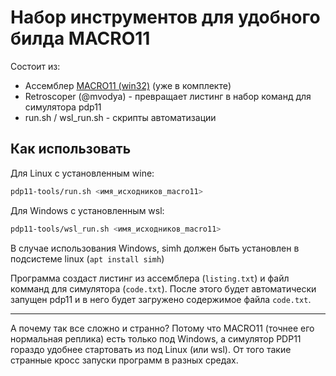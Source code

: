 # Набор инструментов для удобного билда MACRO11

Состоит из:

* Ассемблер [MACRO11 (win32)](https://github.com/j-hoppe/MACRO11) (уже в комплекте)
* Retroscoper (@mvodya) - превращает листинг в набор команд для симулятора pdp11
* run.sh / wsl_run.sh - скрипты автоматизации

## Как использовать

Для Linux с установленным wine:

```bash
pdp11-tools/run.sh <имя_исходников_macro11>
```

Для Windows с установленным wsl:

```bash
pdp11-tools/wsl_run.sh <имя_исходников_macro11>
```

В случае использования Windows, simh должен быть установлен в подсистеме linux (`apt install simh`)

Программа создаст листинг из ассемблера (`listing.txt`) и файл комманд для симулятора (`code.txt`). После этого будет автоматически запущен pdp11 и в него будет загружено содержимое файла `code.txt`.

---

А почему так все сложно и странно? Потому что MACRO11 (точнее его нормальная реплика) есть только под Windows, а симулятор PDP11 гораздо удобнее стартовать из под Linux (или wsl). От того такие странные кросс запуски программ в разных средах. 